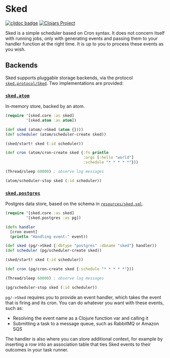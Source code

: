# Sked

[![cljdoc badge](https://cljdoc.org/badge/treasuryprime/sked)](https://cljdoc.org/d/treasuryprime/sked)
[![Clojars Project](https://img.shields.io/clojars/v/treasuryprime/sked.svg)](https://clojars.org/treasuryprime/sked)

Sked is a simple scheduler based on Cron syntax. It does not concern itself with running jobs, only with generating events and passing them to your handler function at the right time. It is up to you to process these events as you wish.

## Backends

Sked supports pluggable storage backends, via the protocol [`sked.protocol/Sked`](src/sked/protocol.clj). Two implementations are provided:

### [`sked.atom`](src/sked/atom.clj)

In-memory store, backed by an atom.

```clojure
(require '[sked.core :as sked]
         '[sked.atom :as atom])

(def sked (atom/->Sked (atom {})))
(def scheduler (atom/scheduler-create sked))

(sked/start! sked (:id scheduler))

(def cron (atom/cron-create sked {:fn println
                                  :args [:hello "world"]
                                  :schedule "* * * * *"}))

(Thread/sleep 60000) ; observe log messages

(atom/scheduler-stop sked (:id scheduler))
```

### [`sked.postgres`](src/sked/postgres.clj)

Postgres data store, based on the schema in [`resources/sked.sql`](resources/sked.sql).

```clojure
(require '[sked.core :as sked]
         '[sked.postgres :as pg])

(defn handler
  [cron event]
  (println "Handling event:" event))

(def sked (pg/->Sked {:dbtype "postgres" :dbname "sked"} handler))
(def scheduler (pg/scheduler-create sked))

(sked/start! sked (:id scheduler))

(def cron (pg/cron-create sked {:schedule "* * * * *"}))

(Thread/sleep 60000) ; observe log messages

(pg/scheduler-stop sked (:id scheduler))
```

`pg/->Sked` requires you to provide an event handler, which takes the event that is firing and its cron. You can do whatever you want with these events, such as:

- Resolving the event name as a Clojure function var and calling it
- Submitting a task to a message queue, such as RabbitMQ or Amazon SQS

The handler is also where you can store additional context, for example by inserting a row into an association table that ties Sked events to their outcomes in your task runner.
